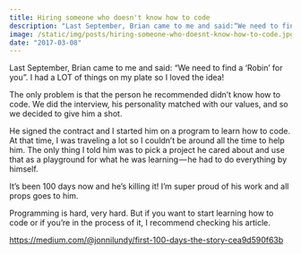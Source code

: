 ```yaml
---
title: Hiring someone who doesn't know how to code
description: "Last September, Brian came to me and said:“We need to find a Robin for you. I had a LOT of things on my plate so I loved the idea!"
image: /static/img/posts/hiring-someone-who-doesnt-know-how-to-code.jpg
date: "2017-03-08"
---
```


Last September, Brian came to me and said: “We need to find a ‘Robin’ for you”. I had a LOT of things on my plate so I loved the idea!

The only problem is that the person he recommended didn’t know how to code. We did the interview, his personality matched with our values, and so we decided to give him a shot.

He signed the contract and I started him on a program to learn how to code. At that time, I was traveling a lot so I couldn’t be around all the time to help him. The only thing I told him was to pick a project he cared about and use that as a playground for what he was learning — he had to do everything by himself.

It’s been 100 days now and he’s killing it! I’m super proud of his work and all props goes to him.

Programming is hard, very hard. But if you want to start learning how to code or if you’re in the process of it, I recommend checking his article.

https://medium.com/@jonnilundy/first-100-days-the-story-cea9d590f63b
